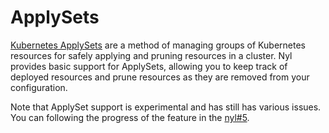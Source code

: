 # ApplySets

[1]: https://kubernetes.io/blog/2023/05/09/introducing-kubectl-applyset-pruning/

[Kubernetes ApplySets][1] are a method of managing groups of Kubernetes resources for safely applying and pruning
resources in a cluster. Nyl provides basic support for ApplySets, allowing you to keep track of deployed resources
and prune resources as they are removed from your configuration.

Note that ApplySet support is experimental and has still has various issues. You can following the progress of the
feature in the [nyl#5](https://github.com/NiklasRosenstein/nyl/issues/5).
